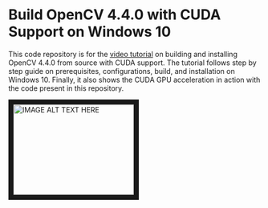 # Build OpenCV 4.4.0 with CUDA Support on Windows 10

This code repository is for the [video tutorial](https://www.youtube.com/watch?v=tjXkW0-4gME "Tutorial Link") on building and installing OpenCV 4.4.0 from source with CUDA support. The tutorial follows step by step guide on prerequisites, configurations, build, and installation on Windows 10. Finally, it also shows the CUDA GPU acceleration in action with the code present in this repository.

<a href="http://www.youtube.com/watch?feature=player_embedded&v=tjXkW0-4gME
" target="_blank"><img src="http://img.youtube.com/vi/tjXkW0-4gME/0.jpg" 
alt="IMAGE ALT TEXT HERE" width="240" height="180" border="10" /></a>
 

